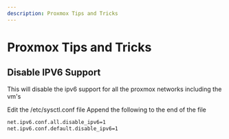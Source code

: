 ```yaml
---
description: Proxmox Tips and Tricks
---
```


# Proxmox Tips and Tricks

## Disable IPV6 Support 

This will disable the ipv6 support for all the proxmox networks including the vm's

Edit the /etc/sysctl.conf file
Append the following to the end of the file

```bash
net.ipv6.conf.all.disable_ipv6=1
net.ipv6.conf.default.disable_ipv6=1
```
